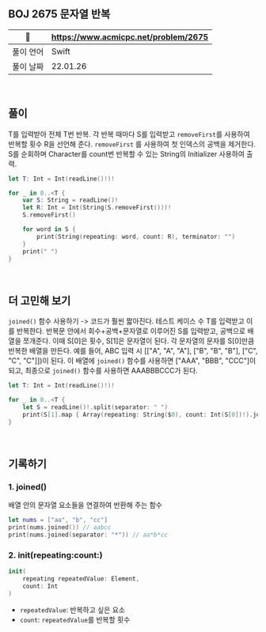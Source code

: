 ## BOJ 2675 문자열 반복

|🔗|https://www.acmicpc.net/problem/2675|
|---|---|
|풀이 언어|Swift|
|풀이 날짜|22.01.26|

</br>


##  풀이
T를 입력받아 전체 T번 반복. 각 반복 때마다 S를 입력받고 `removeFirst`를 사용하여 반복할 횟수 R을 선언해 준다. `removeFirst` 를 사용하여 첫 인덱스의 공백을 제거한다.
 S를 순회하며 Character를 count번 반복할 수 있는 String의 Initializer 사용하여 출력.

```Swift
let T: Int = Int(readLine()!)!

for _ in 0..<T {
    var S: String = readLine()!
    let R: Int = Int(String(S.removeFirst()))!
    S.removeFirst()

    for word in S {
        print(String(repeating: word, count: R), terminator: "")
    }
    print(" ")
}
```

</br>

## 더 고민해 보기

`joined()` 함수 사용하기 -> 코드가 훨씬 짧아진다. 
 테스트 케이스 수 T를 입력받고 이를 반복한다. 반복문 안에서 회수+공백+문자열로 이루어진 S를 입력받고, 공백으로 배열을 쪼개준다. 이때 S[0]은 횟수, S[1]은 문자열이 된다.
 각 문자열의 문자를 S[0]만큼 반복한 배열을 만든다. 예를 들어, ABC 입력 시 [["A", "A", "A"], ["B", "B", "B"], ["C", "C", "C"]])이 된다. 이 배열에 `joined()` 함수를 사용하면
 ["AAA", "BBB", "CCC"]이 되고, 최종으로 `joined()` 함수를 사용하면 AAABBBCCC가 된다.

```Swift
let T: Int = Int(readLine()!)!

for _ in 0..<T {
    let S = readLine()!.split(separator: " ")
    print(S[1].map { Array(repeating: String($0), count: Int(S[0])!).joined() }.joined() )
}
```

</br>

## 기록하기

### 1. joined()

배열 안의 문자열 요소들을 연결하여 반환해 주는 함수

```Swift
let nums = ["aa", "b", "cc"]
print(nums.joined()) // aabcc
print(nums.joined(separator: "*")) // aa*b*cc
```

### 2. init(repeating:count:)

```Swift
init(
    repeating repeatedValue: Element,
    count: Int
)
```
- `repeatedValue`: 반복하고 싶은 요소
- `count`: `repeatedValue`를 반복할 횟수
